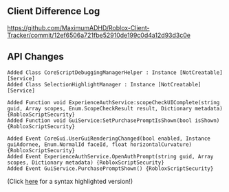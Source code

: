 ## Client Difference Log

https://github.com/MaximumADHD/Roblox-Client-Tracker/commit/12ef6506a721fbe52910de199c0d4a12d93d3c0e

## API Changes

```plain
Added Class CoreScriptDebuggingManagerHelper : Instance [NotCreatable] [Service]
Added Class SelectionHighlightManager : Instance [NotCreatable] [Service]

Added Function void ExperienceAuthService:scopeCheckUIComplete(string guid, Array scopes, Enum.ScopeCheckResult result, Dictionary metadata) {RobloxScriptSecurity}
Added Function void GuiService:SetPurchasePromptIsShown(bool isShown) {RobloxScriptSecurity}

Added Event CoreGui.UserGuiRenderingChanged(bool enabled, Instance guiAdornee, Enum.NormalId faceId, float horizontalCurvature) {RobloxScriptSecurity}
Added Event ExperienceAuthService.OpenAuthPrompt(string guid, Array scopes, Dictionary metadata) {RobloxScriptSecurity}
Added Event GuiService.PurchasePromptShown() {RobloxScriptSecurity}
```

(Click [here](https://maximumadhd.github.io/Roblox-API-History.html#561) for a syntax highlighted version!)